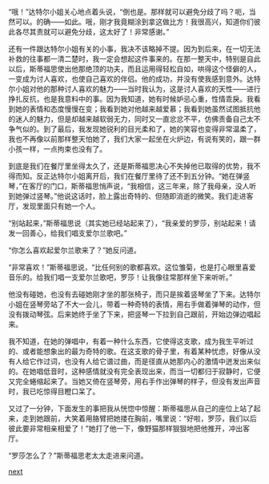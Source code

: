 
“哦！”达特尔小姐关心地点着头说，“倒也是。那样就可以避免分歧了吗？呃，当然可以。的确——如此。哦，刚才我竟糊涂到拿这做比方！我很高兴，知道你们彼此各尽其责就可以避免分歧，这太好了！非常感谢。”

还有一件跟达特尔小姐有关的小事，我决不该略掉不提。因为到后来，在一切无法补救的往事都一清二楚时，我一定会想起这件事来的。在那一整天中，特别是自此以后，斯蒂福思使出他那绝顶的功夫，而且运用得轻松自如，哄得这个怪僻的人，一变成为讨人喜欢，也使自己喜欢的伴侣。他的成功，并没有使我感到意外。达特尔小姐对他的那种讨人喜欢的魅力——当时我认为，这是讨人喜欢的天性——进行挣扎反抗，也是我意料中的事。因为我知道，她有时候妒忌心重，性情乖戾。我看到她的表情和态度慢慢在变；我看到她对他越来越爱慕；我看到她虽然试图抵抗他的迷人的魅力，但是却越来越软弱无力，同时又一直忿忿不平，仿佛责备自己太不争气似的。到了最后，我发现她锐利的目光柔和了，她的笑容也变得非常温柔了，我也不再像以前那样整天怕她了，我们大家一起坐在火炉边，有说有笑的，跟一群小孩一样，一点拘束也没有了。

到底是我们在餐厅里坐得太久了，还是斯蒂福思决心不失掉他已取得的优势，我不得而知。反正达特尔小姐离开后，我们在餐厅里待了还不到五分钟。“她在弹竖琴，”在客厅的门口，斯蒂福思悄声说，“我相信，这三年来，除了我母亲，没人听到她弹过竖琴。”他说这话时，脸上露出奇特的、但随即消逝的微笑。我们走进客厅，发现里面只有她一个人。

“别站起来，”斯蒂福思说（其实她已经站起来了），“我亲爱的罗莎，别站起来！请发一回善心，给我们唱支爱尔兰歌吧。”

“你怎么喜欢起爱尔兰歌来了？”她反问道。

“非常喜欢！”斯蒂福思说，“比任何别的歌都喜欢。这位雏菊，也是打心眼里喜爱音乐的。给我们唱一支爱尔兰歌吧，罗莎！让我像往常那样坐下来听听。”

他没有碰她，也没有去碰她刚才坐的那张椅子，而只是挨着竖琴坐了下来。达特尔小姐在竖琴旁站了不大一会儿，带着一种奇特的表情，用右手做着弹琴的动作，但没有拨动琴弦。后来她终于坐了下来，把竖琴一下拉到自己跟前，开始边弹边唱起来。

我不知道，在她的弹唱中，有着一种什么东西，它使得这支歌，成为我生平听过的、或者能想象出的最为奇特的歌。在这支歌的骨子里，有着某种忧虑，好像从没有人给它作过词，也没有人给它谱过曲，而是径直从她那内心的激情中迸发出来似的。在她唱低音时，这种感情就没有完全表现出来，而当一切都归于寂静时，它便又完全蜷缩起来了。当她又倚在竖琴旁，用右手作出弹琴的样子，但没有发出声音时，我已吃惊得目瞪口呆了。

又过了一分钟，下面发生的事把我从恍惚中惊醒：斯蒂福思从自己的座位上站了起来，走到她跟前，大笑着用胳臂把她搂在胸前，嘴里说：“好啦，罗莎，我们以后彼此要非常相亲相爱了！”她打了他一下，像野猫那样狠狠地把他推开，冲出客厅。

“罗莎怎么了？”斯蒂福思老太太走进来问道。

[next](page389)